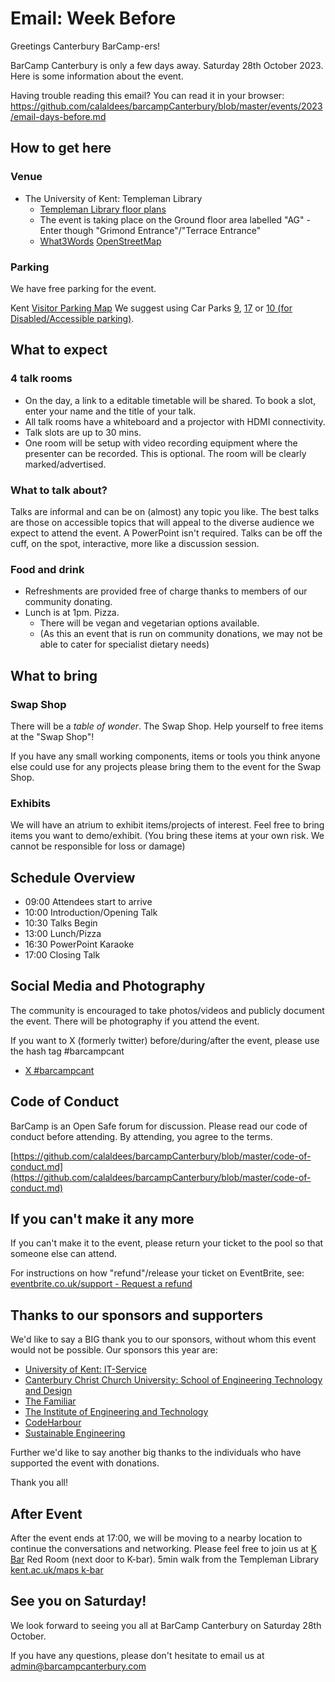 Email: Week Before
============


Greetings Canterbury BarCamp-ers!

BarCamp Canterbury is only a few days away. 
Saturday 28th October 2023.
Here is some information about the event.

Having trouble reading this email? You can read it in your browser:
https://github.com/calaldees/barcampCanterbury/blob/master/events/2023/email-days-before.md

## How to get here

### Venue

* The University of Kent: Templeman Library
    * <a href="https://www.kent.ac.uk/is/templeman/pdf/floor-plans.pdf">Templeman Library floor plans</a> 
    * The event is taking place on the Ground floor area labelled "AG" - Enter though "Grimond Entrance"/"Terrace Entrance"
    * <a href="https://what3words.com/goodbyes.group.frame">What3Words</a> <a href="https://www.openstreetmap.org/#map=19/51.29762/1.06894">OpenStreetMap</a>

### Parking

We have free parking for the event.

Kent <a href="https://media.www.kent.ac.uk/se/5893/visitor-parking-map.pdf">Visitor Parking Map</a> 
We suggest using Car Parks <a href="https://what3words.com/rather.eager.slouched">9</a>, <a href="https://what3words.com/just.tasteful.binds">17</a> or <a href="https://what3words.com/ranches.corrode.ambition">10 (for Disabled/Accessible parking)</a>.


## What to expect

### 4 talk rooms

* On the day, a link to a editable timetable will be shared. To book a slot, enter your name and the title of your talk.
* All talk rooms have a whiteboard and a projector with HDMI connectivity.
* Talk slots are up to 30 mins.
* One room will be setup with video recording equipment where the presenter can be recorded. This is optional. The room will be clearly marked/advertised.

### What to talk about?

Talks are informal and can be on (almost) any topic you like. The best talks are those on accessible topics that will appeal to the diverse audience we expect to attend the event. A PowerPoint isn't required. Talks can be off the cuff, on the spot, interactive, more like a discussion session.

### Food and drink

* Refreshments are provided free of charge thanks to members of our community donating.
* Lunch is at 1pm. Pizza.
    * There will be vegan and vegetarian options available.
    * (As this an event that is run on community donations, we may not be able to cater for specialist dietary needs)

## What to bring

### Swap Shop

There will be a _table of wonder_. The Swap Shop.
Help yourself to free items at the "Swap Shop"!

If you have any small working components, items or tools you think anyone else could use for any projects please bring them to the event for the Swap Shop.

### Exhibits

We will have an atrium to exhibit items/projects of interest.
Feel free to bring items you want to demo/exhibit.
(You bring these items at your own risk. We cannot be responsible for loss or damage)

## Schedule Overview

* 09:00 Attendees start to arrive
* 10:00 Introduction/Opening Talk
* 10:30 Talks Begin
* 13:00 Lunch/Pizza
* 16:30 PowerPoint Karaoke
* 17:00 Closing Talk

## Social Media and Photography

The community is encouraged to take photos/videos and publicly document the event.
There will be photography if you attend the event.

If you want to X (formerly twitter) before/during/after the event, please use the hash tag #barcampcant
* [X #barcampcant](https://twitter.com/search?q=%23barcampcant)


## Code of Conduct

BarCamp is an Open Safe forum for discussion. Please read our code of conduct before attending. By attending, you agree to the terms.

[https://github.com/calaldees/barcampCanterbury/blob/master/code-of-conduct.md](https://github.com/calaldees/barcampCanterbury/blob/master/code-of-conduct.md)

## If you can't make it any more

If you can't make it to the event, please return your ticket to the pool so that someone else can attend.

For instructions on how "refund"/release your ticket on EventBrite, see:
[eventbrite.co.uk/support - Request a refund](https://www.eventbrite.co.uk/support/articles/en_US/How_To/can-i-get-a-refund?lg=en_GB)

## Thanks to our sponsors and supporters

We'd like to say a BIG thank you to our sponsors, without whom this event would not be possible. Our sponsors this year are:

* [University of Kent: IT-Service](https://www.cs.kent.ac.uk/)
* [Canterbury Christ Church University: School of Engineering Technology and Design](https://www.canterbury.ac.uk/science-engineering-and-social-sciences/engineering-technology-and-design/school-of-engineering-technology-and-design.aspx)
* [The Familiar](https://www.thefamiliar.tech/)
* [The Institute of Engineering and Technology](https://www.theiet.org/)
* [CodeHarbour](https://codeharbour.co.uk/)
* [Sustainable Engineering](https://sustainable.engineering/)

Further we'd like to say another big thanks to the individuals who have supported the event with donations.

Thank you all!

## After Event

After the event ends at 17:00, we will be moving to a nearby location to continue the conversations and networking. 
Please feel free to join us at <a href="https://www.kent.ac.uk/catering/canterbury/k-bar">K Bar</a> Red Room (next door to K-bar). 
5min walk from the Templeman Library <a href="https://www.kent.ac.uk/maps/canterbury/canterbury-campus/building/keynes-college/k-bar">kent.ac.uk/maps k-bar</a>

## See you on Saturday!

We look forward to seeing you all at BarCamp Canterbury on Saturday 28th October.

If you have any questions, please don't hesitate to email us at
admin@barcampcanterbury.com
